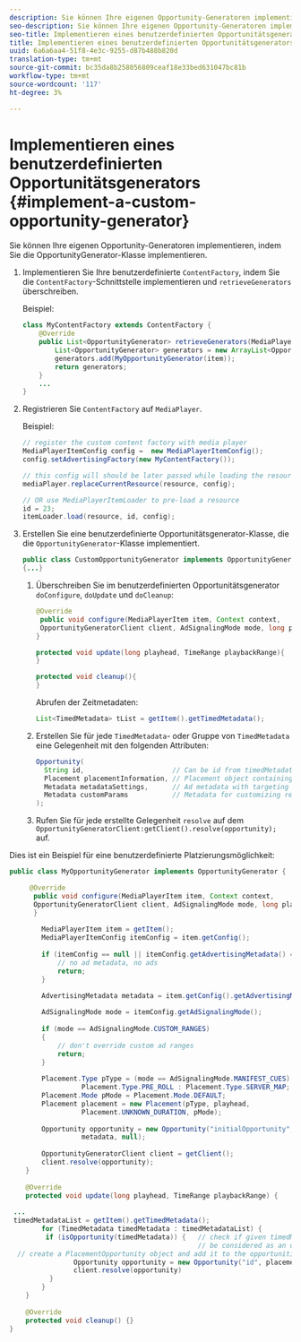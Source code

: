 ```yaml
---
description: Sie können Ihre eigenen Opportunity-Generatoren implementieren, indem Sie die OpportunityGenerator-Klasse implementieren.
seo-description: Sie können Ihre eigenen Opportunity-Generatoren implementieren, indem Sie die OpportunityGenerator-Klasse implementieren.
seo-title: Implementieren eines benutzerdefinierten Opportunitätsgenerators
title: Implementieren eines benutzerdefinierten Opportunitätsgenerators
uuid: 6a6a6aa4-51f8-4e3c-9255-d87b488b820d
translation-type: tm+mt
source-git-commit: bc35da8b258056809ceaf18e33bed631047bc81b
workflow-type: tm+mt
source-wordcount: '117'
ht-degree: 3%

---
```



# Implementieren eines benutzerdefinierten Opportunitätsgenerators {#implement-a-custom-opportunity-generator}

Sie können Ihre eigenen Opportunity-Generatoren implementieren, indem Sie die OpportunityGenerator-Klasse implementieren.

1. Implementieren Sie Ihre benutzerdefinierte `ContentFactory`, indem Sie die `ContentFactory`-Schnittstelle implementieren und `retrieveGenerators` überschreiben.

   Beispiel:

   ```java
   class MyContentFactory extends ContentFactory { 
       @Override 
       public List<OpportunityGenerator> retrieveGenerators(MediaPlayerItem item) { 
           List<OpportunityGenerator> generators = new ArrayList<OpportunityGenerator>(); 
           generators.add(MyOpportunityGenerator(item)); 
           return generators; 
       } 
       ... 
   }
   ```

1. Registrieren Sie `ContentFactory` auf `MediaPlayer`.

   Beispiel:

   ```java
   // register the custom content factory with media player 
   MediaPlayerItemConfig config =  new MediaPlayerItemConfig(); 
   config.setAdvertisingFactory(new MyContentFactory()); 
   
   // this config will should be later passed while loading the resource 
   mediaPlayer.replaceCurrentResource(resource, config); 
   
   // OR use MediaPlayerItemLoader to pre-load a resource 
   id = 23; 
   itemLoader.load(resource, id, config);
   ```

1. Erstellen Sie eine benutzerdefinierte Opportunitätsgenerator-Klasse, die die `OpportunityGenerator`-Klasse implementiert.

   ```java
   public class CustomOpportunityGenerator implements OpportunityGenerator  
   {...}
   ```

   1. Überschreiben Sie im benutzerdefinierten Opportunitätsgenerator `doConfigure`, `doUpdate` und `doCleanup`:

      ```java
      @Override 
       public void configure(MediaPlayerItem item, Context context,  
       OpportunityGeneratorClient client, AdSignalingMode mode, long playhead, TimeRange playbackRange) { 
      } 
      
      protected void update(long playhead, TimeRange playbackRange){ 
      } 
      
      protected void cleanup(){ 
      }
      ```

      Abrufen der Zeitmetadaten:

      ```java
      List<TimedMetadata> tList = getItem().getTimedMetadata(); 
      ```

   1. Erstellen Sie für jede `TimedMetadata`- oder Gruppe von `TimedMetadata` eine Gelegenheit mit den folgenden Attributen:

      ```java
      Opportunity( 
        String id,                      // Can be id from timedMetadata  
        Placement placementInformation, // Placement object containing Type, time, duration 
        Metadata metadataSettings,      // Ad metadata with targeting params sent to the ad provider 
        Metadata customParams           // Metadata for customizing resolving and/or tracking process. 
      ); 
      ```

   1. Rufen Sie für jede erstellte Gelegenheit `resolve` auf dem `OpportunityGeneratorClient:getClient().resolve(opportunity);` auf.

<!--<a id="example_7A46377EBE79458E87423EB95D0568D4"></a>-->

Dies ist ein Beispiel für eine benutzerdefinierte Platzierungsmöglichkeit:

```java
public class MyOpportunityGenerator implements OpportunityGenerator {

     @Override 
      public void configure(MediaPlayerItem item, Context context,  
      OpportunityGeneratorClient client, AdSignalingMode mode, long playhead, TimeRange playbackRange) { 
      } 
 
        MediaPlayerItem item = getItem(); 
        MediaPlayerItemConfig itemConfig = item.getConfig(); 
 
        if (itemConfig == null || itemConfig.getAdvertisingMetadata() == null) { 
            // no ad metadata, no ads 
            return; 
        } 
 
        AdvertisingMetadata metadata = item.getConfig().getAdvertisingMetadata();

        AdSignalingMode mode = itemConfig.getAdSignalingMode(); 
 
        if (mode == AdSignalingMode.CUSTOM_RANGES) 
        { 
            // don't override custom ad ranges 
            return; 
        } 
 
        Placement.Type pType = (mode == AdSignalingMode.MANIFEST_CUES) ?  
                  Placement.Type.PRE_ROLL : Placement.Type.SERVER_MAP; 
        Placement.Mode pMode = Placement.Mode.DEFAULT; 
        Placement placement = new Placement(pType, playhead,  
                  Placement.UNKNOWN_DURATION, pMode); 
 
        Opportunity opportunity = new Opportunity("initialOpportunity", placement,  
                  metadata, null); 
 
        OpportunityGeneratorClient client = getClient(); 
        client.resolve(opportunity); 
    } 
 
    @Override 
    protected void update(long playhead, TimeRange playbackRange) { 
 
 ... 
 timedMetadataList = getItem().getTimedMetadata(); 
        for (TimedMetadata timedMetadata : timedMetadataList) { 
         if (isOpportunity(timedMetadata)) {   // check if given timedMetadata should  
                                               // be considered as an opportunity 
  // create a PlacementOpportunity object and add it to the opportunities list 
                Opportunity opportunity = new Opportunity("id", placement, metadata, null); 
                client.resolve(opportunity) 
          } 
        } 
    } 
 
    @Override 
    protected void cleanup() {} 
}
```
